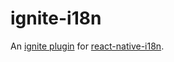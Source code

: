 # ignite-i18n

An [ignite plugin](https://github.com/infinitered/ignite) for [react-native-i18n](https://github.com/AlexanderZaytsev/react-native-i18n).
